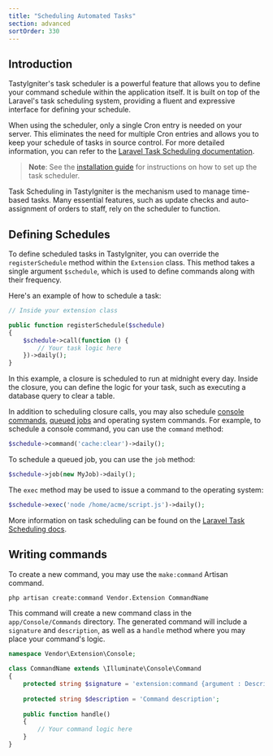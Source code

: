 ```yaml
---
title: "Scheduling Automated Tasks"
section: advanced
sortOrder: 330
---
```


## Introduction

TastyIgniter's task scheduler is a powerful feature that allows you to define your command schedule within the application itself. It is built on top of the Laravel's task scheduling system, providing a fluent and expressive interface for defining your schedule.

When using the scheduler, only a single Cron entry is needed on your server. This eliminates the need for multiple Cron entries and allows you to keep your schedule of tasks in source control. For more detailed information, you can refer to the [Laravel Task Scheduling documentation](https://laravel.com/docs/scheduling).

> **Note**: See the [installation guide](../installation#setting-up-the-task-scheduler) for instructions on how to set up the task scheduler.

Task Scheduling in TastyIgniter is the mechanism used to manage time-based tasks. Many essential features, such as update checks and auto-assignment of orders to staff, rely on the scheduler to function.

## Defining Schedules

To define scheduled tasks in TastyIgniter, you can override the `registerSchedule` method within the `Extension` class. This method takes a single argument `$schedule`, which is used to define commands along with their frequency.

Here's an example of how to schedule a task:

```php
// Inside your extension class

public function registerSchedule($schedule)
{
    $schedule->call(function () {
        // Your task logic here
    })->daily();
}
```

In this example, a closure is scheduled to run at midnight every day. Inside the closure, you can define the logic for your task, such as executing a database query to clear a table.

In addition to scheduling closure calls, you may also schedule [console commands](https://laravel.com/docs/artisan), [queued jobs](https://laravel.com/docs/queues) and operating system commands. For example, to schedule a console command, you can use the `command` method:

```php
$schedule->command('cache:clear')->daily();
```

To schedule a queued job, you can use the `job` method:

```php
$schedule->job(new MyJob)->daily();
```

The `exec` method may be used to issue a command to the operating system:

```php
$schedule->exec('node /home/acme/script.js')->daily();
```

More information on task scheduling can be found on the [Laravel Task Scheduling docs](https://laravel.com/docs/scheduling).

## Writing commands

To create a new command, you may use the `make:command` Artisan command.

```bash
php artisan create:command Vendor.Extension CommandName
```

This command will create a new command class in the `app/Console/Commands` directory. The generated command will include a `signature` and `description`, as well as a `handle` method where you may place your command's logic.

```php
namespace Vendor\Extension\Console;

class CommandName extends \Illuminate\Console\Command
{
    protected string $signature = 'extension:command {argument : Description} {--option : Description}';
    
    protected string $description = 'Command description';
    
    public function handle()
    {
        // Your command logic here
    }
}
```
